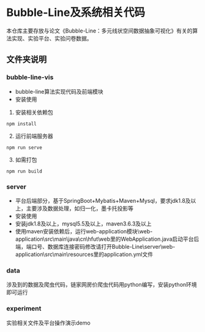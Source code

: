 # Bubble-Line及系统相关代码
本仓库主要存放与论文《Bubble-Line：多元线状空间数据抽象可视化》有关的算法实现、实验平台、实验问卷数据。

## 文件夹说明
### bubble-line-vis
- bubble-line算法实现代码及前端模块
- 安装使用
1. 安装相关依赖包
```
npm install
```
2. 运行前端服务器
```
npm run serve
```
3. 如需打包
```
npm run build
```
### server
- 平台后端部分，基于SpringBoot+Mybatis+Maven+Mysql，要求jdk1.8及以上，主要涉及数据处理，如归一化，墨卡托投影等
- 安装使用
- 安装jdk1.8及以上，mysql5.5及以上，maven3.6.3及以上
- 使用maven安装依赖后，运行web-application模块\web-application\src\main\java\cn\hfut\web里的WebApplication.java启动平台后端，端口号、数据库连接密码修改请打开Bubble-Line\server\web-application\src\main\resources里的application.yml文件

### data
涉及到的数据及爬虫代码，链家网房价爬虫代码用python编写，安装python环境即可运行

### experiment 
实验相关文件及平台操作演示demo
